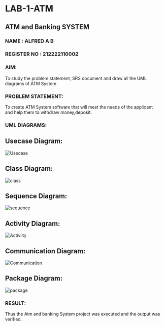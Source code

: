 # LAB-1-ATM
## ATM and Banking SYSTEM
### NAME : ALFRED A B
### REGISTER NO : 212222110002
### AIM: 
To study the problem statement, SRS document and draw all the UML diagrams of ATM
System.
### PROBLEM STATEMENT:
To create ATM System software that will meet the needs of the applicant and help them
to withdraw money,deposit.
### UML DIAGRAMS:
## Usecase Diagram:
![Usecase](https://github.com/user-attachments/assets/a5976e22-039d-416e-907e-ef98f6a9ebdf)

## Class Diagram:
![class](https://github.com/user-attachments/assets/1a73df5e-ee24-468e-a2f4-b231679a96e9)

## Sequence Diagram:
![sequence](https://github.com/user-attachments/assets/a4662de1-7fe1-4ed0-9f96-ca6eee1ee12a)

## Activity Diagram:
![Activiity](https://github.com/user-attachments/assets/e07ec8b0-231e-4511-bb17-3fd9e456f13e)

## Communication Diagram:
![Communication](https://github.com/user-attachments/assets/36f8b693-abba-435d-904f-91732b3a76e5)

## Package Diagram:
![package](https://github.com/user-attachments/assets/b229c61c-3846-4116-a449-f502cab13f10)

### RESULT: 
Thus the Atm and banking System project was executed and the output was verified.
